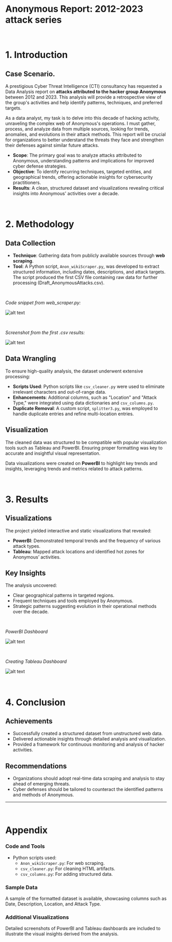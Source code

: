 # Anonymous Report: 2012-2023 attack series

&nbsp;

# 1. Introduction
## Case Scenario.

A prestigious Cyber Threat Intelligence (CTI) consultancy has requested a Data Analysis report on **attacks attributed to the hacker group Anonymous** between 2012 and 2023. This analysis will provide a retrospective view of the group's activities and help identify patterns, techniques, and preferred targets.

As a data analyst, my task is to delve into this decade of hacking activity, unraveling the complex web of Anonymous's operations. I must gather, process, and analyze data from multiple sources, looking for trends, anomalies, and evolutions in their attack methods. This report will be crucial for organizations to better understand the threats they face and strengthen their defenses against similar future attacks.

- **Scope**: The primary goal was to analyze attacks attributed to Anonymous, understanding patterns and implications for improved cyber defense strategies.
- **Objective**: To identify recurring techniques, targeted entities, and geographical trends, offering actionable insights for cybersecurity practitioners.
- **Results**: A clean, structured dataset and visualizations revealing critical insights into Anonymous' activities over a decade.


&nbsp;


# 2. Methodology
## Data Collection
- **Technique**: Gathering data from publicly available sources through **web scraping**.
- **Tool**: A Python script, `Anon_wikiScraper.py`, was developed to extract structured information, including dates, descriptions, and attack targets. The script produced the first CSV file containing raw data for further processing (Draft_AnonymousAttacks.csv).

&nbsp;

 *Code snippet from web_scraper.py:*
 &nbsp;

![alt text](./images/image.png)

&nbsp;

*Screenshot from the first .csv results:*
&nbsp;

![alt text](./images/image-1.png)



## Data Wrangling
To ensure high-quality analysis, the dataset underwent extensive processing:

- **Scripts Used**: Python scripts like `csv_cleaner.py` were used to eliminate irrelevant characters and out-of-range data.
- **Enhancements**: Additional columns, such as "Location" and "Attack Type," were integrated using data dictionaries and `csv_columns.py`.
- **Duplicate Removal**: A custom script, `splitter3.py`, was employed to handle duplicate entries and refine multi-location entries.

## Visualization

The cleaned data was structured to be compatible with popular visualization tools such as Tableau and PowerBI. Ensuring proper formatting was key to accurate and insightful visual representation.

Data visualizations were created on **PowerBI** to highlight key trends and insights, leveraging trends and metrics related to attack patterns.


&nbsp;


# 3. Results
## Visualizations
The project yielded interactive and static visualizations that revealed:

- **PowerBI**: Demonstrated temporal trends and the frequency of various attack types.
- **Tableau**: Mapped attack locations and identified hot zones for Anonymous’ activities.

## Key Insights
The analysis uncovered:

- Clear geographical patterns in targeted regions.
- Frequent techniques and tools employed by Anonymous.
- Strategic patterns suggesting evolution in their operational methods over the decade.

&nbsp;


*PowerBI Dashboard*

![alt text](./images/PowerBI_Pres.png)

&nbsp;


*Creating Tableau Dashboard*

![alt text](./images/image-8.png)

&nbsp;


# 4. Conclusion

## Achievements
- Successfully created a structured dataset from unstructured web data.
- Delivered actionable insights through detailed analysis and visualization.
- Provided a framework for continuous monitoring and analysis of hacker activities.

## Recommendations
- Organizations should adopt real-time data scraping and analysis to stay ahead of emerging threats.
- Cyber defenses should be tailored to counteract the identified patterns and methods of Anonymous.

---

&nbsp;


# Appendix

### Code and Tools
- Python scripts used:
  - `Anon_wikiScraper.py`: For web scraping.
  - `csv_cleaner.py`: For cleaning HTML artifacts.
  - `csv_columns.py`: For adding structured data.

### Sample Data
A sample of the formatted dataset is available, showcasing columns such as Date, Description, Location, and Attack Type.

### Additional Visualizations
Detailed screenshots of PowerBI and Tableau dashboards are included to illustrate the visual insights derived from the analysis.
